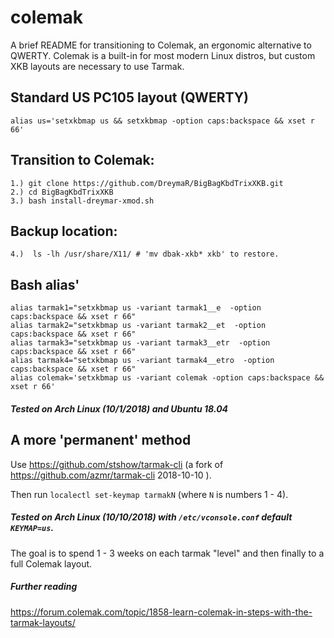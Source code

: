 # colemak
A brief README for transitioning to Colemak, an ergonomic alternative to QWERTY. Colemak is a built-in for most modern Linux distros, but custom XKB layouts are necessary to use Tarmak. 

## Standard US PC105 layout (QWERTY)

```
alias us='setxkbmap us && setxkbmap -option caps:backspace && xset r 66'
```

## Transition to Colemak: 

    1.) git clone https://github.com/DreymaR/BigBagKbdTrixXKB.git 
    2.) cd BigBagKbdTrixXKB 
    3.) bash install-dreymar-xmod.sh 
    
## Backup location:

    4.)  ls -lh /usr/share/X11/ # 'mv dbak-xkb* xkb' to restore. 
    
## Bash alias'

```
alias tarmak1="setxkbmap us -variant tarmak1__e  -option caps:backspace && xset r 66"
alias tarmak2="setxkbmap us -variant tarmak2__et  -option caps:backspace && xset r 66"
alias tarmak3="setxkbmap us -variant tarmak3__etr  -option caps:backspace && xset r 66"
alias tarmak4="setxkbmap us -variant tarmak4__etro  -option caps:backspace && xset r 66"
alias colemak='setxkbmap us -variant colemak -option caps:backspace && xset r 66'
```

##### Tested on Arch Linux (10/1/2018) and Ubuntu 18.04

## A more 'permanent' method

Use https://github.com/stshow/tarmak-cli (a fork of https://github.com/azmr/tarmak-cli 2018-10-10 ). 

Then run `localectl set-keymap tarmakN` (where `N` is numbers 1 - 4). 

##### Tested on Arch Linux (10/10/2018) with `/etc/vconsole.conf` default `KEYMAP=us`. 


The goal is to spend 1 - 3 weeks on each tarmak "level" and then finally to a full Colemak layout. 

##### Further reading

https://forum.colemak.com/topic/1858-learn-colemak-in-steps-with-the-tarmak-layouts/
